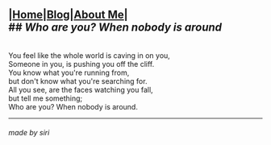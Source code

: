 |[Home](README.md)|[Blog](Blog.md)|[About Me](about.md)|
<br/>## _Who are you? When nobody is around_
---

<br/>You feel like the whole world is caving in on you,
<br/>Someone in you, is pushing you off the cliff.
<br/>You know what you're running from,
<br/>but don't know what you're searching for.
<br/>All you see, are the faces watching you fall,
<br/>but tell me something;
<br/>Who are you? When nobody is around.

---
###### made by siri
